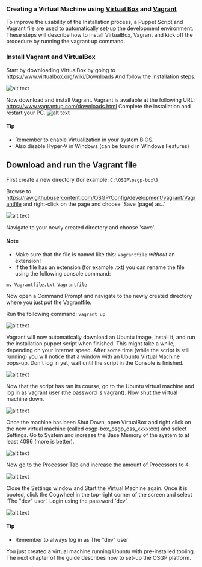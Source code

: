 ### Creating a Virtual Machine using [Virtual Box](https://www.virtualbox.org/) and [Vagrant](https://www.vagrantup.com)
To improve the usability of the Installation process, a Puppet Script and Vagrant file are used to automatically set-up the development environment. These steps will describe how to install VirtualBox, Vagrant and kick off the procedure by running the vagrant up command.

### Install Vagrant and VirtualBox

Start by downloading VirtualBox by going to <https://www.virtualbox.org/wiki/Downloads>
And follow the installation steps.

![alt text](./installation-script-screenshots/01.png)

Now download and install Vagrant. Vagrant is available at the following URL:
<https://www.vagrantup.com/downloads.html>
Complete the installation and restart your PC.
![alt text](./installation-script-screenshots/02.png)


#### Tip
 - Remember to enable Virtualization in your system BIOS.
 - Also disable Hyper-V in Windows (can be found in Windows Features)

## Download and run the Vagrant file
First create a new directory (for example: `C:\OSGP\osgp-box\`)

Browse to <https://raw.githubusercontent.com/OSGP/Config/development/vagrant/Vagrantfile> and right-click on the page and choose 'Save (page) as..'

![alt text](./installation-script-screenshots/03.png)

Navigate to your newly created directory and choose 'save'.

#### Note
 - Make sure that the file is named like this: `Vagrantfile`  *without* an extension!
 - If the file has an extension (for example .txt) you can rename the file using the following console command:
```shell
mv Vagrantfile.txt Vagrantfile
```

Now open a Command Prompt and navigate to the newly created directory where you just put the Vagrantfile.

Run the following command:
`vagrant up`

![alt text](./installation-script-screenshots/04.png)

Vagrant will now automatically download an Ubuntu image, install it, and run the installation puppet script when finished. This might take a while, depending on your internet speed.
After some time (while the script is still running) you will notice that a window with an Ubuntu Virtual Machine pops-up.
Don't log in yet, wait until the script in the Console is finished.

![alt text](./installation-script-screenshots/05.png)

Now that the script has ran its course, go to the Ubuntu virtual machine and log in as vagrant user (the password is vagrant). Now shut the virtual machine down.

![alt text](./installation-script-screenshots/06.png)

Once the machine has been Shut Down, open VirtualBox and right click on the new virtual machine (called osgp-box_osgp_oss_xxxxxxx) and select Settings. Go to System and increase the Base Memory of the system to at least 4096 (more is better).

![alt text](./installation-script-screenshots/07.png)

Now go to the Processor Tab and increase the amount of Processors to 4.

![alt text](./installation-script-screenshots/08.png)

Close the Settings window and Start the Virtual Machine again. Once it is booted, click the Cogwheel in the top-right corner of the screen and select 'The "dev" user'. Login using the password 'dev'.

![alt text](./installation-script-screenshots/09.png)

#### Tip
 - Remember to always log in as The "dev" user

You just created a virtual machine running Ubuntu with pre-installed tooling. The next chapter of the guide describes how to set-up the OSGP platform.
